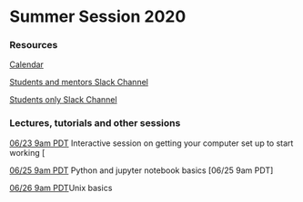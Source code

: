 # Summer Session 2020

### Resources

[Calendar](https://calendar.google.com/calendar/embed?src=sl1lhbut8qilv2r0r5on0pk33g%40group.calendar.google.com)

[Students and mentors Slack Channel](https://KIPAC.slack.com/messages/summer-students-plus-mentors)

[Students only Slack Channel](https://KIPAC.slack.com/messages/summer-students)


### Lectures, tutorials and other sessions

[06/23 9am PDT](0623_Setup.md) Interactive session on getting your computer set up to start working [

[06/25 9am PDT](0625_Python.md) Python and jupyter notebook basics [06/25 9am PDT]

[06/26 9am PDT](0626_Unix.md)Unix basics


